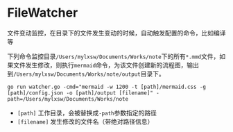 # FileWatcher

文件变动监控，在目录下的文件发生变动的时候，自动触发配置的命令，比如编译等

下列命令监控目录`/Users/mylxsw/Documents/Works/note`下的所有`*.mmd`文件，如果文件发生修改，则执行`mermaid`命令，为该文件创建新的流程图，输出到`/Users/mylxsw/Documents/Works/note/output`目录下。

    go run watcher.go -cmd="mermaid -w 1200 -t [path]/mermaid.css -g [path]/config.json -o [path]/output [filename]" -path=/Users/mylxsw/Documents/Works/note

- `[path]` 工作目录，会被替换成`-path`参数指定的路径
- `[filename]` 发生修改的文件名（带绝对路径信息）

